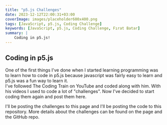 ```yaml
---
title: "p5.js Challenges"
date: 2023-12-12T22:00:31+03:00
coverImage: images/placeholder600x400.png
tags: [JavaScript, p5.js, Coding Challenge]
keywords: [JavaScript, p5.js, Coding Challenge, Fırat Batar]
summary: |
    Coding in p5.js!
---
```


<!-- Custom styling for this content -->
<style>
a {
    text-decoration: none;
}
</style>

## Coding in p5.js
One of the first things I've done when I started learning programming was to learn how to code in [p5.js](https://p5js.org/) because javascript was fairly easy to learn and p5.js was a fun way to learn it.  
I've followed [The Coding Train](https://www.youtube.com/user/shiffman) on YouTube and coded along with him. With his videos I used to code a lot of "challenges". Now I've decided to start coding them again and post them here.  

I'll be posting the challenges to [this page](https://firatbatar.com/p5-challenges) and I'll be posting the code to [this repository](https://github.com/firatbatar/p5-challenges). More details about the challenges can be found on the page and the GitHub repo.
<br/>